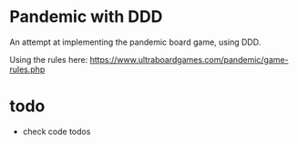 # Pandemic with DDD

An attempt at implementing the pandemic board game, using DDD.

Using the rules here: https://www.ultraboardgames.com/pandemic/game-rules.php

# todo
- check code todos
